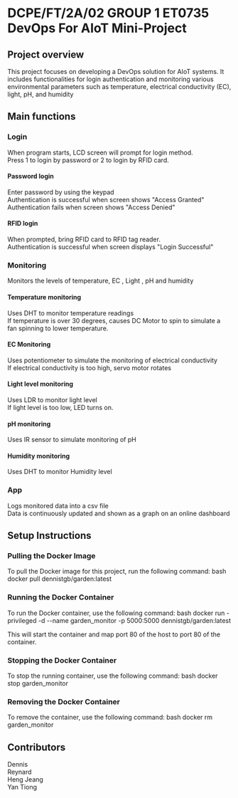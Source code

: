 # DCPE/FT/2A/02 GROUP 1 ET0735 DevOps For AIoT Mini-Project

## Project overview

This project focuses on developing a DevOps solution for AIoT systems. It includes functionalities for login authentication and monitoring various environmental parameters such as temperature, electrical conductivity (EC), light, pH, and humidity
## Main functions

### Login

When program starts, LCD screen will prompt for login method.<br />
Press 1 to login by password or 2 to login by RFID card.

#### Password login

Enter password by using the keypad<br />
Authentication is successful when screen shows "Access Granted"<br />
 Authentication fails when screen shows "Access Denied"

#### RFID login

When prompted, bring RFID card to RFID tag reader. <br />
Authentication is successful when screen displays "Login Successful"

### Monitoring

Monitors the levels of temperature, EC , Light , pH and humidity

#### Temperature monitoring

Uses DHT to monitor temperature readings <br />
If temperature is over 30 degrees, causes DC Motor to spin to simulate a fan spinning to lower temperature.

#### EC Monitoring

Uses potentiometer to simulate the monitoring of electrical conductivity <br />
If electrical conductivity is too high, servo motor rotates

#### Light level monitoring

Uses LDR to monitor light level<br />
If light level is too low, LED turns on.

#### pH monitoring

Uses IR sensor to simulate monitoring of pH

#### Humidity monitoring

Uses DHT to monitor Humidity level

### App 

Logs monitored data into a csv file<br />
Data is continuously updated and shown as a graph on an online dashboard

## Setup Instructions


### Pulling the Docker Image
To pull the Docker image for this project, run the following command:
bash
docker pull dennistgb/garden:latest


### Running the Docker Container
To run the Docker container, use the following command:
bash
docker run -privileged -d --name garden_monitor -p 5000:5000 dennistgb/garden:latest

This will start the container and map port 80 of the host to port 80 of the container.

### Stopping the Docker Container
To stop the running container, use the following command:
bash
docker stop garden_monitor


### Removing the Docker Container
To remove the container, use the following command:
bash
docker rm garden_monitor


## Contributors
 Dennis<br />
 Reynard<br />
 Heng Jeang<br />
 Yan Tiong


